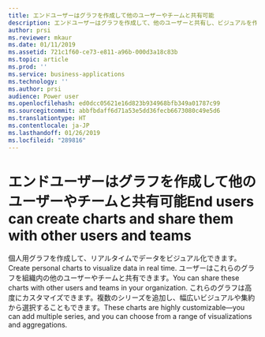 ```yaml
---
title: エンドユーザーはグラフを作成して他のユーザーやチームと共有可能
description: エンドユーザーはグラフを作成して、他のユーザーと共有し、ビジュアルを作成することができます
author: prsi
ms.reviewer: mkaur
ms.date: 01/11/2019
ms.assetid: 721c1f60-ce73-e811-a96b-000d3a18c83b
ms.topic: article
ms.prod: ''
ms.service: business-applications
ms.technology: ''
ms.author: prsi
audience: Power user
ms.openlocfilehash: ed0dcc05621e16d823b934968bfb349a01787c99
ms.sourcegitcommit: abbfbdaff6d71a53e5dd36fecb6673080c49e5d6
ms.translationtype: HT
ms.contentlocale: ja-JP
ms.lasthandoff: 01/26/2019
ms.locfileid: "289816"
---
```

# <a name="end-users-can-create-charts-and-share-them-with-other-users-and-teams"></a><span data-ttu-id="00efa-103">エンドユーザーはグラフを作成して他のユーザーやチームと共有可能</span><span class="sxs-lookup"><span data-stu-id="00efa-103">End users can create charts and share them with other users and teams</span></span>




<span data-ttu-id="00efa-104">個人用グラフを作成して、リアルタイムでデータをビジュアル化できます。</span><span class="sxs-lookup"><span data-stu-id="00efa-104">Create personal charts to visualize data in real time.</span></span> <span data-ttu-id="00efa-105">ユーザーはこれらのグラフを組織内の他のユーザーやチームと共有できます。</span><span class="sxs-lookup"><span data-stu-id="00efa-105">You can share these charts with other users and teams in your organization.</span></span> <span data-ttu-id="00efa-106">これらのグラフは高度にカスタマイズできます。複数のシリーズを追加し、幅広いビジュアルや集約から選択することもできます。</span><span class="sxs-lookup"><span data-stu-id="00efa-106">These charts are highly customizable—you can add multiple series, and you can choose from a range of visualizations and aggregations.</span></span>